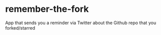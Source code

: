 remember-the-fork
=================

App that sends you a reminder via Twitter about the Github repo that you forked/starred
